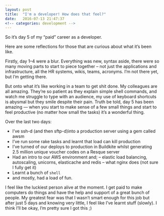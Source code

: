 ```yaml
---
layout: post
title:  "I'm a developer! How does that feel?"
date:   2016-07-13 21:47:37
<!-- categories: development -->
---
```

So it’s day 5 of my “paid” career as a developer.

Here are some reflections for those that are curious about what it’s been like.

Firstly, day 1–4 were a blur. Everything was new, syntax aside, there were so many moving parts to start to piece together – not just the applications and infrastructure, all the HR systems, wikis, teams, acronyms. I’m not there yet, but I’m getting there.

But onto what it’s like working in a team to get shit done. My colleagues are all amazing. They’re so patient as they explain simple shell commands, and watch me struggle to type with an audience, my use of keyboard shortcuts is abysmal but they smile despite their pain. Truth be told, day 5 has been amazing –– when you start to make sense of a few small things and start to feel productive (no matter how small the tasks) it’s a wonderful thing.

Over the last two days:

* I’ve ssh-d (and then sftp-d)into a production server using a gem called awsm
* I’ve run some rake tasks and learnt that load can kill production
* I’ve turned of our deploys to production in Buildkite whilst generating 2.5 million unique voucher codes on a Resque server
* Had an intro to our AWS environment and;
– elastic load balancing, autoscaling, unicorns, elasticache and redis
– what nginx does (not sure I fully get it)
* Learnt a bunch of `shell`
* and mostly, had a load of fun.

I feel like the luckiest person alive at the moment. I get paid to make computers do things and have the help and support of a great bunch of people. My greatest fear was that I wasn’t smart enough for this job but after just 5 days and knowing very little, I feel like I’ve learnt stuff (slowly). I think I’ll be okay, I’m pretty sure I got this ;)